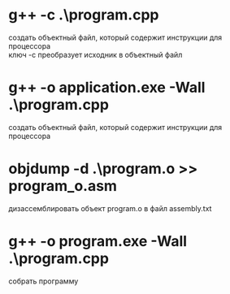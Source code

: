 # g++ -c .\program.cpp  
создать объектный файл, который содержит инструкции для процессора  
ключ -с преобразует исходник в объектный файл  

# g++ -o application.exe -Wall .\program.cpp  
создать объектный файл, который содержит инструкции для процессора  

# objdump -d .\program.o >> program_o.asm  
дизассемблировать объект program.o в файл assembly.txt  

# g++ -o program.exe -Wall .\program.cpp  
собрать программу  

